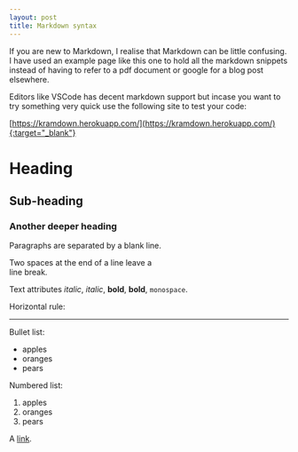 ```yaml
---
layout: post
title: Markdown syntax
---
```


If you are new to Markdown, I realise that Markdown can be little confusing. I have used an example page like this one to hold all the markdown snippets instead of having to refer to a pdf document or google for a blog post elsewhere.

Editors like VSCode has decent markdown support but incase you want to try something very quick use the following site to test your code:

[https://kramdown.herokuapp.com/](https://kramdown.herokuapp.com/){:target="_blank"}

# Heading

## Sub-heading

### Another deeper heading
 
Paragraphs are separated
by a blank line.

Two spaces at the end of a line leave a  
line break.

Text attributes _italic_, *italic*, __bold__, **bold**, `monospace`.

Horizontal rule:

---

Bullet list:

  * apples
  * oranges
  * pears

Numbered list:

  1. apples
  2. oranges
  3. pears

A [link](http://example.com).
